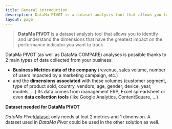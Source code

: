 ```yaml
---
title: General introduction
description: DataMa PIVOT is a dataset analysis tool that allows you to identify and understand the dimensions that have the greatest impact on the performance indicator you want to track.
layout: page
---
```


> **DataMa PIVOT** is a dataset analysis tool that allows you to identify and understand the dimensions that have the greatest impact on the performance indicator you want to track

DataMa PIVOT (as well as DataMa COMPARE) analyses is possible thanks to 2 main types of data collected from your business:

* **Business Metrics data of the company** (revenue, sales volume, number of users impacted by a marketing campaign, etc.)
* and the **dimensions associated** with these volumes (customer segment, type of product sold, country, vendors, age, gender, device, year, models, …)
Its data comes from management ERP, Excel spreadsheet or even **data collection tools** (like Google Analytics, ContentSquare, …)



**Dataset needed for DataMa PIVOT** 

<i>DataMa Pivot</i>[dataset]({{site.url}}/{{site.baseurl}}/core_app/new/prep/dataset.html) only needs at leat 2 metrics and 1 dimension. A dataset used in <i>DataMa Pivot</i> could be used in the other solution as well. 
